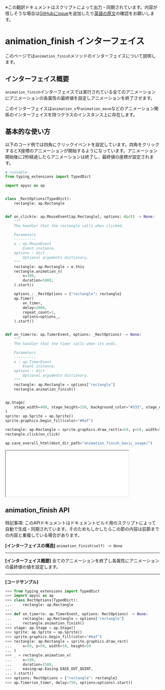<span class="inconspicuous-txt">※この翻訳ドキュメントはスクリプトによって出力・同期されています。内容が怪しそうな場合は<a href="https://github.com/simon-ritchie/apysc/issues" target="_blank">GitHubにissue</a>を追加したり[英語の原文](https://simon-ritchie.github.io/apysc/en/animation_finish.html)の確認をお願いします。</span>

# animation_finish インターフェイス

このページでは`animation_finish`メソッドのインターフェイスについて説明します。

## インターフェイス概要

`animation_finish`インターフェイスでは実行されている全てのアニメーションにアニメーションの各属性の最終値を設定しアニメーションを終了させます。

このインターフェイスは`animation_x`や`animation_move`などのアニメーション関係のインターフェイスを持つクラスのインスタンス上に存在します。

## 基本的な使い方

以下のコード例では四角にクリックイベントを設定しています。四角をクリックするとX座標のアニメーションが開始するようになっています。アニメーション開始後に2秒経過したらアニメーションは終了し、最終値の座標が設定されます。

```py
# runnable
from typing_extensions import TypedDict

import apysc as ap


class _RectOptions(TypedDict):
    rectangle: ap.Rectangle


def on_click(e: ap.MouseEvent[ap.Rectangle], options: dict) -> None:
    """
    The handler that the rectangle calls when clicked.

    Parameters
    ----------
    e : ap.MouseEvent
        Event instance.
    options : dict
        Optional arguments dictionary.
    """
    rectangle: ap.Rectangle = e.this
    rectangle.animation_x(
        x=300,
        duration=5000,
    ).start()

    options_: _RectOptions = {"rectangle": rectangle}
    ap.Timer(
        on_timer,
        delay=2000,
        repeat_count=1,
        options=options_,
    ).start()


def on_timer(e: ap.TimerEvent, options: _RectOptions) -> None:
    """
    The handler that the timer calls when its ends.

    Parameters
    ----------
    e : ap.TimerEvent
        Event instance.
    options : dict
        Optional arguments dictionary.
    """
    rectangle: ap.Rectangle = options["rectangle"]
    rectangle.animation_finish()


ap.Stage(
    stage_width=400, stage_height=150, background_color="#333", stage_elem_id="stage"
)
sprite: ap.Sprite = ap.Sprite()
sprite.graphics.begin_fill(color="#0af")

rectangle: ap.Rectangle = sprite.graphics.draw_rect(x=50, y=50, width=50, height=50)
rectangle.click(on_click)

ap.save_overall_html(dest_dir_path="animation_finish_basic_usage/")
```

<iframe src="static/animation_finish_basic_usage/index.html" width="400" height="150"></iframe>

## animation_finish API

<span class="inconspicuous-txt">特記事項: このAPIドキュメントはドキュメントビルド用のスクリプトによって自動で生成・同期されています。そのためもしかしたらこの節の内容は前節までの内容と重複している場合があります。</span>

**[インターフェイスの構造]** `animation_finish(self) -> None`<hr>

**[インターフェイス概要]** 全てのアニメーションを終了し各属性にアニメーションの最終値の値を設定します。<hr>

**[コードサンプル]**

```py
>>> from typing_extensions import TypedDict
>>> import apysc as ap
>>> class RectOptions(TypedDict):
...     rectangle: ap.Rectangle
...
>>> def on_timer(e: ap.TimerEvent, options: RectOptions) -> None:
...     rectangle: ap.Rectangle = options["rectangle"]
...     rectangle.animation_finish()
>>> stage: ap.Stage = ap.Stage()
>>> sprite: ap.Sprite = ap.Sprite()
>>> sprite.graphics.begin_fill(color="#0af")
>>> rectangle: ap.Rectangle = sprite.graphics.draw_rect(
...     x=50, y=50, width=50, height=50
... )
>>> _ = rectangle.animation_x(
...     x=100,
...     duration=1500,
...     easing=ap.Easing.EASE_OUT_QUINT,
... ).start()
>>> options: RectOptions = {"rectangle": rectangle}
>>> ap.Timer(on_timer, delay=750, options=options).start()
```